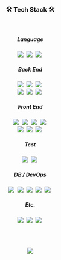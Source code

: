 <h3 align="center">🛠 Tech Stack 🛠</h3>


<br>

<div align="center">
  <div>
    <h5>Language</h5>
    <img src="https://img.shields.io/badge/JavaScript-333?style=flat-square&logo=JavaScript&logoColor=F7DF1E&labelColor=323330">&nbsp;
    <img src="https://img.shields.io/badge/TypeScript-333?style=flat-square&logo=typescript&logoColor=white&labelColor=007ACC">&nbsp;
    <img src="https://img.shields.io/badge/Java-333?style=flat-square&logo=java&logoColor=white&labelColor=ED8B00">&nbsp;
  </div>
  <div>
    <h5>Back End</h5>
    <img src="https://img.shields.io/badge/Node.js-333?style=flat-square&logo=node.js&logoColor=white&labelColor=339933">&nbsp;
    <img src="https://img.shields.io/badge/Nest_JS-333?style=flat-square&logo=nestjs&logoColor=white&labelColor=E0234E">&nbsp;
    <img src="https://img.shields.io/badge/Passport-333?style=flat-square&logo=Passport&logoColor=34E27A&labelColor=white">&nbsp;
  </div>
  <div>
    <img src="https://img.shields.io/badge/Spring Boot-333?style=flat-square&logo=SpringBoot&logoColor=white&labelColor=6DB33F">&nbsp;
    <img src="https://img.shields.io/badge/Hibernate-333?style=flat-square&logo=Hibernate&logoColor=white&labelColor=59666C">&nbsp;
    <img src="https://img.shields.io/badge/Spring Security-333?style=flat-square&logo=SpringSecurity&logoColor=white&labelColor=6DB33F">&nbsp;
  </div>
  <div>
    <h5>Front End</h5>
    <img src="https://img.shields.io/badge/React-333?style=flat-square&logo=React&logoColor=black&labelColor=61DAFB">&nbsp;
    <img src="https://img.shields.io/badge/Redux-333?style=flat-square&logo=Redux&logoColor=white&labelColor=764ABC">&nbsp;
    <img src="https://img.shields.io/badge/Recoil-333?style=flat-square&logo=React&logoColor=black&labelColor=white">&nbsp;
    <img src="https://img.shields.io/badge/Webpack-333?style=flat-square&logo=Webpack&logoColor=8DD6F9&labelColor=2C373E">&nbsp;
  </div>
  <div>
    <img src="https://img.shields.io/badge/React Query-333?style=flat-square&logo=ReactQuery&logoColor=white&labelColor=FF4154">&nbsp;
    <img src="https://img.shields.io/badge/Styled Components-333?style=flat-square&logo=StyledComponents&logoColor=white&labelColor=DB7093">&nbsp;
    <img src="https://img.shields.io/badge/Sass-333?style=flat-square&logo=Sass&logoColor=white&labelColor=CC6699">&nbsp;
  </div>
  <div>
    <h5>Test</h5>
    <img src="https://img.shields.io/badge/Jest-333?style=flat-square&logo=Jest&logoColor=white&labelColor=C21325">&nbsp;
    <img src="https://img.shields.io/badge/JUnit5-333?style=flat-square&logo=JUnit5&logoColor=25A162&labelColor=white">&nbsp;
  </div>
  <div>
    <h5>DB / DevOps</h5>
    <img src="https://img.shields.io/badge/MySQL-333?style=flat-square&logo=MySQL&logoColor=white&labelColor=4479A1">&nbsp;
    <img src="https://img.shields.io/badge/Docker-333?style=flat-square&logo=Docker&logoColor=white&labelColor=2496ED">&nbsp;
    <img src="https://img.shields.io/badge/AWS-333?style=flat-square&logo=amazonaws&logoColor=white&labelColor=232F3E">&nbsp;
    <img src="https://img.shields.io/badge/Ubuntu-333?style=flat-square&logo=Ubuntu&logoColor=white&labelColor=E95420">&nbsp;
    <img src="https://img.shields.io/badge/Git-333?style=flat-square&logo=git&logoColor=E84D31&labelColor=white">&nbsp;
  </div>
  <div>
    <h5>Etc.</h5>
    <img src="https://img.shields.io/badge/Swagger-333?style=flat-square&logo=Swagger&logoColor=85EA2D&labelColor=000">&nbsp;
    <img src="https://img.shields.io/badge/Notion-333?style=flat-square&logo=Notion&logoColor=white&labelColor=black">&nbsp;
    <img src="https://img.shields.io/badge/Figma-333?style=flat-square&logo=Figma&logoColor=FF7262&labelColor=1E1E1E">&nbsp;
  </div>
</div>

<br><br>

<div align="center">
  
  ![](https://github-readme-stats.vercel.app/api/top-langs/?username=m-dzn&layout=compact&theme=buefy&hide_border=true)
  
</div>

<!--
**m-dzn/m-dzn** is a ✨ _special_ ✨ repository because its `README.md` (this file) appears on your GitHub profile.

Here are some ideas to get you started:

- 🔭 I’m currently working on ...
- 🌱 I’m currently learning ...
- 👯 I’m looking to collaborate on ...
- 🤔 I’m looking for help with ...
- 💬 Ask me about ...
- 📫 How to reach me: ...
- 😄 Pronouns: ...
- ⚡ Fun fact: ...
-->
